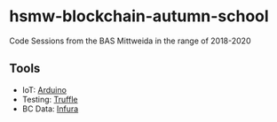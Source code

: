# hsmw-blockchain-autumn-school

Code Sessions from the BAS Mittweida in the range of 2018-2020

## Tools

- IoT: [Arduino](https://www.arduino.cc/education)
- Testing: [Truffle](https://trufflesuite.com/)
- BC Data: [Infura](https://infura.io/)